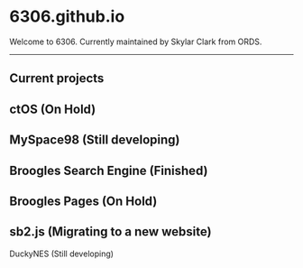 # 6306.github.io

Welcome to 6306. 
Currently maintained by Skylar Clark from ORDS.
________________________________________________

 Current projects
 -----------------
 ctOS (On Hold)
 -
 MySpace98 (Still developing)
 -
 Broogles Search Engine (Finished)
 -
 Broogles Pages (On Hold)
 -
 sb2.js (Migrating to a new website)
 -
 DuckyNES (Still developing)

